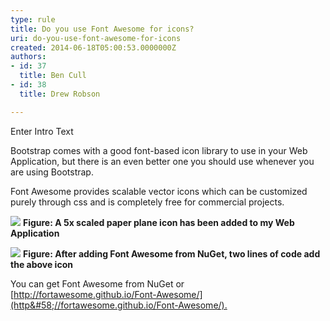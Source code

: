 ```yaml
---
type: rule
title: Do you use Font Awesome for icons?
uri: do-you-use-font-awesome-for-icons
created: 2014-06-18T05:00:53.0000000Z
authors:
- id: 37
  title: Ben Cull
- id: 38
  title: Drew Robson

---
```


 Enter Intro Text 
​​

Bootstrap comes with a good font-based icon library to use in your Web Application, but there is an even better one you should use whenever you are using Bootstrap.



Font Awesome provides scalable vector icons which can be customized purely through css and is completely free for commercial projects.


![](file&#58;///C&#58;/Users/DREWRO~1/AppData/Local/Temp/msohtmlclip1/01/clip_image001.png)
**Figure: A 5x scaled paper plane icon has been added to my Web Application**


![](file&#58;///C&#58;/Users/DREWRO~1/AppData/Local/Temp/msohtmlclip1/01/clip_image003.jpg)
**Figure: After adding Font Awesome from NuGet, two lines of code add the above icon**



You can get Font Awesome from NuGet or [http://fortawesome.github.io/Font-Awesome/](http&#58;//fortawesome.github.io/Font-Awesome/).​

